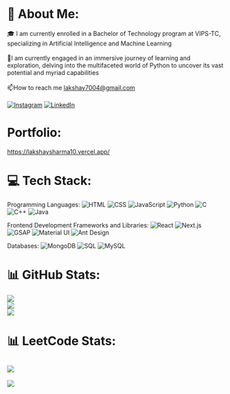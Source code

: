 # 💫 About Me:
🎓 I am currently enrolled in a Bachelor of Technology program at VIPS-TC, specializing in Artificial Intelligence and Machine Learning<br><br>🌱I am currently engaged in an immersive journey of learning and exploration, delving into the multifaceted world of Python to uncover its vast potential and myriad capabilities<br><br>📫How to reach me lakshay7004@gmail.com<br><br>
[![Instagram](https://img.shields.io/badge/Instagram-%23E4405F.svg?logo=Instagram&logoColor=white)](https://instagram.com/lakshay_sharma_10) [![LinkedIn](https://img.shields.io/badge/LinkedIn-%230077B5.svg?logo=linkedin&logoColor=white)](https://linkedin.com/in/lakshay-sharma-242907259) 

# Portfolio:

https://lakshaysharma10.vercel.app/

# 💻 Tech Stack:
Programming Languages:
![HTML](https://img.shields.io/badge/html-%23E34F26.svg?style=for-the-badge&logo=html5&logoColor=white)
![CSS](https://img.shields.io/badge/css-%231572B6.svg?style=for-the-badge&logo=css3&logoColor=white)
![JavaScript](https://img.shields.io/badge/javascript-%23323330.svg?style=for-the-badge&logo=javascript&logoColor=%23F7DF1E)
![Python](https://img.shields.io/badge/python-3670A0?style=for-the-badge&logo=python&logoColor=ffdd54)
![C](https://img.shields.io/badge/c-%2300599C.svg?style=for-the-badge&logo=c&logoColor=white)
![C++](https://img.shields.io/badge/c++-%2300599C.svg?style=for-the-badge&logo=c%2B%2B&logoColor=white)
![Java](https://img.shields.io/badge/java-%23ED8B00.svg?style=for-the-badge&logo=openjdk&logoColor=white)

Frontend Development Frameworks and Libraries:
![React](https://img.shields.io/badge/react-%2320232a.svg?style=for-the-badge&logo=react&logoColor=%2361DAFB)
![Next.js](https://img.shields.io/badge/next.js-%23000000.svg?style=for-the-badge&logo=nextdotjs&logoColor=white)
![GSAP](https://img.shields.io/badge/gsap-%2388CE02.svg?style=for-the-badge&logo=greensock&logoColor=white)
![Material UI](https://img.shields.io/badge/Material--UI-%230081CB.svg?style=for-the-badge&logo=material-ui&logoColor=white)
![Ant Design](https://img.shields.io/badge/ant--design-%230170FE.svg?style=for-the-badge&logo=ant-design&logoColor=white)

Databases:
![MongoDB](https://img.shields.io/badge/MongoDB-%234ea94b.svg?style=for-the-badge&logo=mongodb&logoColor=white)
![SQL](https://img.shields.io/badge/SQL-%23CC2927.svg?style=for-the-badge&logo=microsoft-sql-server&logoColor=white)
![MySQL](https://img.shields.io/badge/MySQL-%2300f.svg?style=for-the-badge&logo=mysql&logoColor=white)

# 📊 GitHub Stats:
![](https://github-readme-stats.vercel.app/api?username=LakshaySharma10&theme=dark&hide_border=false&include_all_commits=false&count_private=false)<br/>
![](https://github-readme-streak-stats.herokuapp.com/?user=LakshaySharma10&theme=dark&hide_border=false)<br/>
![](https://github-readme-stats.vercel.app/api/top-langs/?username=LakshaySharma10&theme=dark&hide_border=false&include_all_commits=false&count_private=false&layout=compact)

# 📊 LeetCode Stats:
![](https://leetcard.jacoblin.cool/Lakshay_Sharma7004?ext=heatmap)
---
[![](https://visitcount.itsvg.in/api?id=LakshaySharma10&icon=0&color=0)](https://visitcount.itsvg.in)

<!-- Proudly created with GPRM ( https://gprm.itsvg.in ) -->
